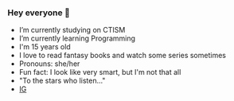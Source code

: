 ### Hey everyone 👋

- I’m currently studying on CTISM
- I’m currently learning Programming
- I'm 15 years old
- I love to read fantasy books and watch some series sometimes
- Pronouns: she/her
- Fun fact: I look like very smart, but I'm not that all 
-  "To the stars who listen..."
- [IG](https://instagram.com/thiannahartmann/)
<!--
**tia-ana/tia-ana** is a ✨ _special_ ✨ repository because its `README.md` (this file) appears on your GitHub profile.

